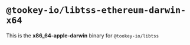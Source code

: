 # `@tookey-io/libtss-ethereum-darwin-x64`

This is the **x86_64-apple-darwin** binary for `@tookey-io/libtss`

